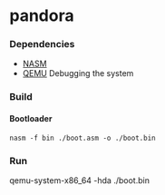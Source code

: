 # pandora

### Dependencies
* [NASM](https://github.com/netwide-assembler/nasm)
* [QEMU](https://github.com/qemu/qemu) Debugging the system

### Build

#### Bootloader
```nasm -f bin ./boot.asm -o ./boot.bin```

### Run
qemu-system-x86_64 -hda ./boot.bin
